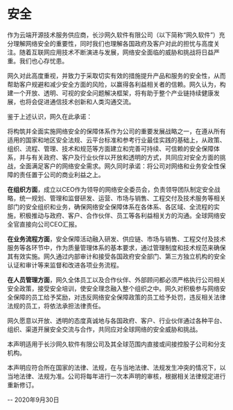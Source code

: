 # 安全

作为云端开源技术服务供应商，长沙网久软件有限公司（以下简称“网久软件”）充分理解网络安全的重要性，同时我们也理解各国政府及客户对此的担忧与高度关注。随着互联网应用技术不断演进与发展，网络安全面临的威胁和挑战将日益严重。我们也心存忧患。  

网久对此高度重视，并致力于采取切实有效的措施提升产品和服务的安全性，从而帮助客户规避和减少安全方面的风险，以赢得各利益相关者的信赖。网久认为，构建一个开放、透明、可视的安全问题解决框架，将有助于整个产业链持续健康发展，也将会促进通信技术创新和人类沟通交流。  

鉴于上述认识，网久在此承诺：  

将构筑并全面实施网络安全的保障体系作为公司的重要发展战略之一，在遵从所有适用的国家和地区安全法规、云平台标准和参考行业最佳实践的基础上，从政策、组织、流程、管理、技术和规范等方面建立和完善可持续、可信赖的安全保障体系，并与有关政府、客户及行业伙伴以开放和透明的方式，共同应对安全方面的挑战，全面满足客户的网络安全需求。网久同时承诺：将公司对网络和业务安全性保障的责任置于公司的商业利益之上。  

**在组织方面**，成立以CEO作为领导的网络安全委员会，负责领导团队制定安全战略，统一规划、管理和监督研发、运营、市场与销售、工程交付及技术服务等相关部门的安全组织和业务，确保网络安全保障体系在各体系、各区域、全流程的实施，积极推动与政府、客户、合作伙伴、员工等各利益相关方的沟通。全球网络安全官直接向公司CEO汇报。  

**在业务流程方面**，安全保障活动融入研发、供应链、市场与销售、工程交付及技术服务等各环节中，作为质量管理体系的基本要求，通过管理制度和技术规范来确保其有效实施。网久通过内部审计和接受各国政府安全部门、第三方独立机构的安全认证和审计等来监督和改进各项业务流程。  

**在人员管理方面**，网久全体员工以及合作伙伴、外部顾问都必须严格执行公司相关安全政策，接受安全培训，使安全理念融入整个组织之中。网久对积极参与网络安全保障的员工给予奖励，对违反网络安全保障政策的员工给予处罚，违反相关法律法规的员工，将依法承担法律责任。  

网久愿意以开放、透明的态度真诚地与各国政府、客户、行业伙伴通过各种平台、组织、渠道开展安全交流与合作，共同应对全球网络的安全威胁和挑战。  

本声明适用于长沙网久软件有限公司及其全球范围内直接或间接控股子公司和分支机构。  

本声明应符合所在国家的法律、法规，在与当地法律、法规发生冲突的情况下，以当地法律、法规为准。公司将每年进行一次本声明的审核，根据相关法律规定进行重新修订。  

-- 2020年9月30日